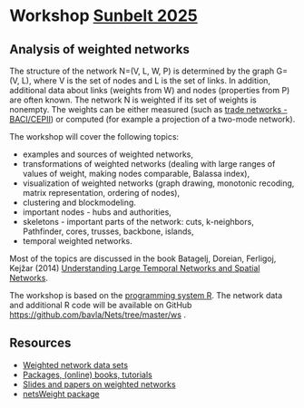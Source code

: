 # Workshop [Sunbelt 2025](https://www.insna.org/sunbelt-2025-workshops)

## Analysis of weighted networks 

The structure of the network N=(V, L, W, P) is determined by the graph G=(V, L), where V is the set of nodes and L is the set of links.
In addition, additional data about links (weights from W) and nodes (properties from P) are often known. The network N is weighted if its set of weights is nonempty. The weights can be either measured (such as [trade networks - BACI/CEPII](https://www.cepii.fr/CEPII/en/bdd_modele/bdd_modele_item.asp?id=37)) or computed (for example a projection of a two-mode network).

The workshop will cover the following topics:
  - examples and sources of weighted networks,
  - transformations of weighted networks (dealing with large ranges of values of weight, making nodes comparable, Balassa index),
  - visualization of weighted networks (graph drawing, monotonic recoding, matrix representation, ordering of nodes),
  - clustering and blockmodeling.
  - important nodes - hubs and authorities,
  - skeletons - important parts of the network: cuts, k-neighbors, Pathfinder, cores, trusses, backbone, islands,
  -  temporal weighted networks.

Most of the topics are discussed in the book Batagelj, Doreian, Ferligoj, Kejz̆ar (2014) [Understanding Large Temporal Networks and Spatial Networks](https://onlinelibrary.wiley.com/doi/book/10.1002/9781118915370).

The workshop is based on the [programming system R](https://cran.r-project.org/). The network data and additional R code will be available on GitHub
https://github.com/bavla/Nets/tree/master/ws .

## Resources

  - [Weighted network data sets](https://github.com/bavla/wNets/blob/main/Data/README.md)
  - [Packages, (online) books, tutorials](URLs.md)
  - [Slides and papers on weighted networks](https://github.com/bavla/wNets/blob/main/Docs/README.md)
  - [netsWeight package](https://github.com/bavla/Nets/tree/master/netsWeight)
